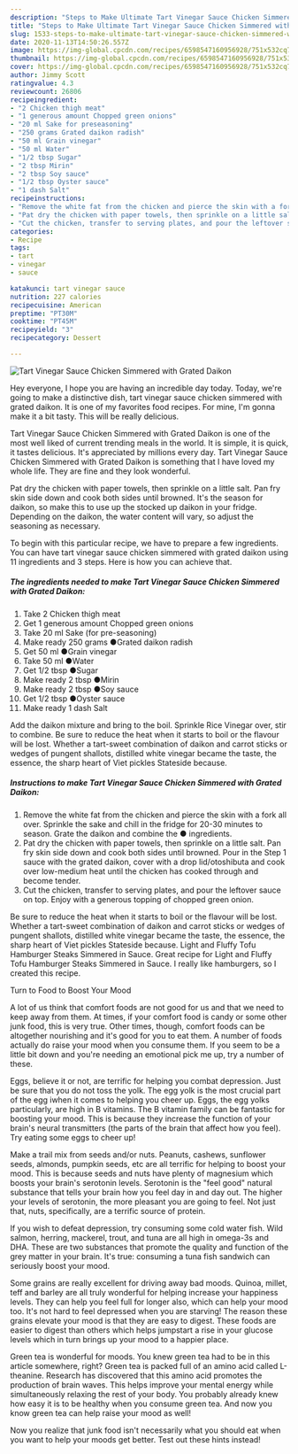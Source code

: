 ```yaml
---
description: "Steps to Make Ultimate Tart Vinegar Sauce Chicken Simmered with Grated Daikon"
title: "Steps to Make Ultimate Tart Vinegar Sauce Chicken Simmered with Grated Daikon"
slug: 1533-steps-to-make-ultimate-tart-vinegar-sauce-chicken-simmered-with-grated-daikon
date: 2020-11-13T14:50:26.557Z
image: https://img-global.cpcdn.com/recipes/6598547160956928/751x532cq70/tart-vinegar-sauce-chicken-simmered-with-grated-daikon-recipe-main-photo.jpg
thumbnail: https://img-global.cpcdn.com/recipes/6598547160956928/751x532cq70/tart-vinegar-sauce-chicken-simmered-with-grated-daikon-recipe-main-photo.jpg
cover: https://img-global.cpcdn.com/recipes/6598547160956928/751x532cq70/tart-vinegar-sauce-chicken-simmered-with-grated-daikon-recipe-main-photo.jpg
author: Jimmy Scott
ratingvalue: 4.3
reviewcount: 26806
recipeingredient:
- "2 Chicken thigh meat"
- "1 generous amount Chopped green onions"
- "20 ml Sake for preseasoning"
- "250 grams Grated daikon radish"
- "50 ml Grain vinegar"
- "50 ml Water"
- "1/2 tbsp Sugar"
- "2 tbsp Mirin"
- "2 tbsp Soy sauce"
- "1/2 tbsp Oyster sauce"
- "1 dash Salt"
recipeinstructions:
- "Remove the white fat from the chicken and pierce the skin with a fork all over. Sprinkle the sake and chill in the fridge for 20-30 minutes to season. Grate the daikon and combine the ● ingredients."
- "Pat dry the chicken with paper towels, then sprinkle on a little salt. Pan fry skin side down and cook both sides until browned. Pour in the Step 1 sauce with the grated daikon, cover with a drop lid/otoshibuta and cook over low-medium heat until the chicken has cooked through and become tender."
- "Cut the chicken, transfer to serving plates, and pour the leftover sauce on top. Enjoy with a generous topping of chopped green onion."
categories:
- Recipe
tags:
- tart
- vinegar
- sauce

katakunci: tart vinegar sauce 
nutrition: 227 calories
recipecuisine: American
preptime: "PT30M"
cooktime: "PT45M"
recipeyield: "3"
recipecategory: Dessert

---
```



![Tart Vinegar Sauce Chicken Simmered with Grated Daikon](https://img-global.cpcdn.com/recipes/6598547160956928/751x532cq70/tart-vinegar-sauce-chicken-simmered-with-grated-daikon-recipe-main-photo.jpg)

Hey everyone, I hope you are having an incredible day today. Today, we're going to make a distinctive dish, tart vinegar sauce chicken simmered with grated daikon. It is one of my favorites food recipes. For mine, I'm gonna make it a bit tasty. This will be really delicious.

Tart Vinegar Sauce Chicken Simmered with Grated Daikon is one of the most well liked of current trending meals in the world. It is simple, it is quick, it tastes delicious. It's appreciated by millions every day. Tart Vinegar Sauce Chicken Simmered with Grated Daikon is something that I have loved my whole life. They are fine and they look wonderful.

Pat dry the chicken with paper towels, then sprinkle on a little salt. Pan fry skin side down and cook both sides until browned. It&#39;s the season for daikon, so make this to use up the stocked up daikon in your fridge. Depending on the daikon, the water content will vary, so adjust the seasoning as necessary.


To begin with this particular recipe, we have to prepare a few ingredients. You can have tart vinegar sauce chicken simmered with grated daikon using 11 ingredients and 3 steps. Here is how you can achieve that.

<!--inarticleads1-->

##### The ingredients needed to make Tart Vinegar Sauce Chicken Simmered with Grated Daikon:

1. Take 2 Chicken thigh meat
1. Get 1 generous amount Chopped green onions
1. Take 20 ml Sake (for pre-seasoning)
1. Make ready 250 grams ●Grated daikon radish
1. Get 50 ml ●Grain vinegar
1. Take 50 ml ●Water
1. Get 1/2 tbsp ●Sugar
1. Make ready 2 tbsp ●Mirin
1. Make ready 2 tbsp ●Soy sauce
1. Get 1/2 tbsp ●Oyster sauce
1. Make ready 1 dash Salt


Add the daikon mixture and bring to the boil. Sprinkle Rice Vinegar over, stir to combine. Be sure to reduce the heat when it starts to boil or the flavour will be lost. Whether a tart-sweet combination of daikon and carrot sticks or wedges of pungent shallots, distilled white vinegar became the taste, the essence, the sharp heart of Viet pickles Stateside because. 

<!--inarticleads2-->

##### Instructions to make Tart Vinegar Sauce Chicken Simmered with Grated Daikon:

1. Remove the white fat from the chicken and pierce the skin with a fork all over. Sprinkle the sake and chill in the fridge for 20-30 minutes to season. Grate the daikon and combine the ● ingredients.
1. Pat dry the chicken with paper towels, then sprinkle on a little salt. Pan fry skin side down and cook both sides until browned. Pour in the Step 1 sauce with the grated daikon, cover with a drop lid/otoshibuta and cook over low-medium heat until the chicken has cooked through and become tender.
1. Cut the chicken, transfer to serving plates, and pour the leftover sauce on top. Enjoy with a generous topping of chopped green onion.


Be sure to reduce the heat when it starts to boil or the flavour will be lost. Whether a tart-sweet combination of daikon and carrot sticks or wedges of pungent shallots, distilled white vinegar became the taste, the essence, the sharp heart of Viet pickles Stateside because. Light and Fluffy Tofu Hamburger Steaks Simmered in Sauce. Great recipe for Light and Fluffy Tofu Hamburger Steaks Simmered in Sauce. I really like hamburgers, so I created this recipe. 

Turn to Food to Boost Your Mood


A lot of us think that comfort foods are not good for us and that we need to keep away from them. At times, if your comfort food is candy or some other junk food, this is very true. Other times, though, comfort foods can be altogether nourishing and it's good for you to eat them. A number of foods actually do raise your mood when you consume them. If you seem to be a little bit down and you're needing an emotional pick me up, try a number of these.

Eggs, believe it or not, are terrific for helping you combat depression. Just be sure that you do not toss the yolk. The egg yolk is the most crucial part of the egg iwhen it comes to helping you cheer up. Eggs, the egg yolks particularly, are high in B vitamins. The B vitamin family can be fantastic for boosting your mood. This is because they increase the function of your brain's neural transmitters (the parts of the brain that affect how you feel). Try eating some eggs to cheer up!

Make a trail mix from seeds and/or nuts. Peanuts, cashews, sunflower seeds, almonds, pumpkin seeds, etc are all terrific for helping to boost your mood. This is because seeds and nuts have plenty of magnesium which boosts your brain's serotonin levels. Serotonin is the "feel good" natural substance that tells your brain how you feel day in and day out. The higher your levels of serotonin, the more pleasant you are going to feel. Not just that, nuts, specifically, are a terrific source of protein.

If you wish to defeat depression, try consuming some cold water fish. Wild salmon, herring, mackerel, trout, and tuna are all high in omega-3s and DHA. These are two substances that promote the quality and function of the grey matter in your brain. It's true: consuming a tuna fish sandwich can seriously boost your mood. 

Some grains are really excellent for driving away bad moods. Quinoa, millet, teff and barley are all truly wonderful for helping increase your happiness levels. They can help you feel full for longer also, which can help your mood too. It's not hard to feel depressed when you are starving! The reason these grains elevate your mood is that they are easy to digest. These foods are easier to digest than others which helps jumpstart a rise in your glucose levels which in turn brings up your mood to a happier place.

Green tea is wonderful for moods. You knew green tea had to be in this article somewhere, right? Green tea is packed full of an amino acid called L-theanine. Research has discovered that this amino acid promotes the production of brain waves. This helps improve your mental energy while simultaneously relaxing the rest of your body. You probably already knew how easy it is to be healthy when you consume green tea. And now you know green tea can help raise your mood as well!

Now you realize that junk food isn't necessarily what you should eat when you want to help your moods get better. Test out  these hints  instead!

